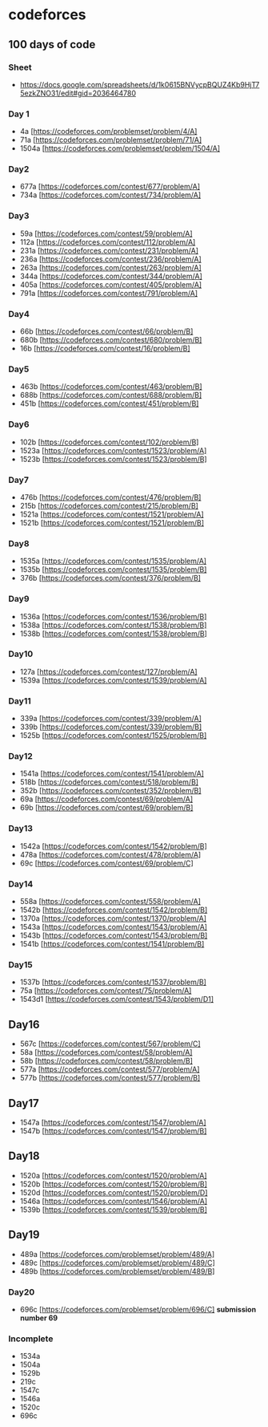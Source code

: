 # codeforces
## 100 days of code

### Sheet
* https://docs.google.com/spreadsheets/d/1k0615BNVycpBQUZ4Kb9HjT75ezkZNO31/edit#gid=2036464780

### Day 1
+ 4a [https://codeforces.com/problemset/problem/4/A]
+ 71a [https://codeforces.com/problemset/problem/71/A]
+ 1504a [https://codeforces.com/problemset/problem/1504/A]

### Day2
+ 677a [https://codeforces.com/contest/677/problem/A]
+ 734a [https://codeforces.com/contest/734/problem/A]

### Day3
+ 59a [https://codeforces.com/contest/59/problem/A]
+ 112a [https://codeforces.com/contest/112/problem/A]
+ 231a [https://codeforces.com/contest/231/problem/A]
+ 236a [https://codeforces.com/contest/236/problem/A]
+ 263a [https://codeforces.com/contest/263/problem/A]
+ 344a [https://codeforces.com/contest/344/problem/A]
+ 405a [https://codeforces.com/contest/405/problem/A]
+ 791a [https://codeforces.com/contest/791/problem/A]

### Day4
+ 66b [https://codeforces.com/contest/66/problem/B]
+ 680b [https://codeforces.com/contest/680/problem/B]
+ 16b [https://codeforces.com/contest/16/problem/B]

### Day5
+ 463b [https://codeforces.com/contest/463/problem/B]
+ 688b [https://codeforces.com/contest/688/problem/B]
+ 451b [https://codeforces.com/contest/451/problem/B]

### Day6
+ 102b [https://codeforces.com/contest/102/problem/B]
+ 1523a [https://codeforces.com/contest/1523/problem/A]
+ 1523b [https://codeforces.com/contest/1523/problem/B]

### Day7
+ 476b [https://codeforces.com/contest/476/problem/B]
+ 215b [https://codeforces.com/contest/215/problem/B]
+ 1521a [https://codeforces.com/contest/1521/problem/A]
+ 1521b [https://codeforces.com/contest/1521/problem/B]

### Day8
+ 1535a [https://codeforces.com/contest/1535/problem/A]
+ 1535b [https://codeforces.com/contest/1535/problem/B]
+ 376b [https://codeforces.com/contest/376/problem/B]

### Day9
+ 1536a [https://codeforces.com/contest/1536/problem/B]
+ 1538a [https://codeforces.com/contest/1538/problem/B]
+ 1538b [https://codeforces.com/contest/1538/problem/B]

### Day10
+ 127a [https://codeforces.com/contest/127/problem/A]
+ 1539a [https://codeforces.com/contest/1539/problem/A]

### Day11
+ 339a [https://codeforces.com/contest/339/problem/A]
+ 339b [https://codeforces.com/contest/339/problem/B]
+ 1525b [https://codeforces.com/contest/1525/problem/B]

### Day12
+ 1541a [https://codeforces.com/contest/1541/problem/A]
+ 518b [https://codeforces.com/contest/518/problem/B]
+ 352b [https://codeforces.com/contest/352/problem/B]
+ 69a [https://codeforces.com/contest/69/problem/A]
+ 69b [https://codeforces.com/contest/69/problem/B]

### Day13
+ 1542a [https://codeforces.com/contest/1542/problem/B]
+ 478a [https://codeforces.com/contest/478/problem/A]
+ 69c [https://codeforces.com/contest/69/problem/C]

### Day14
+ 558a [https://codeforces.com/contest/558/problem/A]
+ 1542b [https://codeforces.com/contest/1542/problem/B]
+ 1370a [https://codeforces.com/contest/1370/problem/A]
+ 1543a [https://codeforces.com/contest/1543/problem/A]
+ 1543b [https://codeforces.com/contest/1543/problem/B]
+ 1541b [https://codeforces.com/contest/1541/problem/B]

### Day15
+ 1537b [https://codeforces.com/contest/1537/problem/B]
+ 75a [https://codeforces.com/contest/75/problem/A]
+ 1543d1 [https://codeforces.com/contest/1543/problem/D1]

## Day16
+ 567c [https://codeforces.com/contest/567/problem/C]
+ 58a [https://codeforces.com/contest/58/problem/A]
+ 58b [https://codeforces.com/contest/58/problem/B]
+ 577a [https://codeforces.com/contest/577/problem/A]
+ 577b [https://codeforces.com/contest/577/problem/B]

## Day17
+ 1547a [https://codeforces.com/contest/1547/problem/A]
+ 1547b [https://codeforces.com/contest/1547/problem/B]

## Day18
+ 1520a [https://codeforces.com/contest/1520/problem/A]
+ 1520b [https://codeforces.com/contest/1520/problem/B]
+ 1520d [https://codeforces.com/contest/1520/problem/D]
+ 1546a [https://codeforces.com/contest/1546/problem/A]
+ 1539b [https://codeforces.com/contest/1539/problem/B]

## Day19
+ 489a [https://codeforces.com/problemset/problem/489/A]
+ 489c [https://codeforces.com/problemset/problem/489/C]
+ 489b [https://codeforces.com/problemset/problem/489/B]

### Day20
+ 696c [https://codeforces.com/problemset/problem/696/C] __submission number 69__

### Incomplete
+ 1534a
+ 1504a
+ 1529b
+ 219c
+ 1547c
+ 1546a
+ 1520c
+ 696c